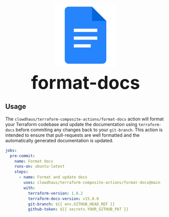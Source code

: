 <p align="center">
  <img src="../.github/images/docs.png " alt="Docs" height="196px">
</p>
<h1 style="font-size: 56px; margin: 0; padding: 0;" align="center">
  format-docs
</h1>

## Usage

The `clowdhaus/terraform-composite-actions/format-docs` action will format your Terraform codebase and update the documentation using `terraform-docs` before commiting any changes back to your `git-branch`. This action is intended to ensure that pull-requests are well formatted and the automatically generated documentation is updated.

```yml
jobs:
  pre-commit:
    name: Format docs
    runs-on: ubuntu-latest
    steps:
      - name: Format and update docs
        uses: clowdhaus/terraform-composite-actions/format-docs@main
        with:
          terraform-version: 1.0.2
          terraform-docs-version: v15.0.0
          git-branch: ${{ env.GITHUB_HEAD_REF }}
          github-token: ${{ secrets.YOUR_GITHUB_PAT }}
```
